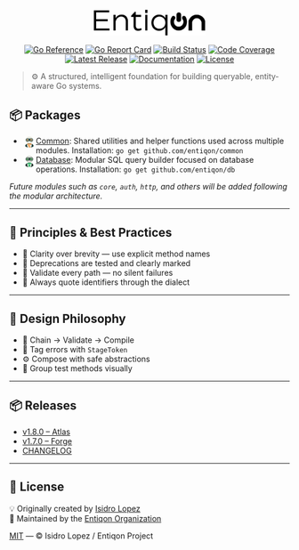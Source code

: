 <p align="center">
    <img src="https://raw.githubusercontent.com/entiqon/entiqon/main/assets/entiqon_black.png" alt="Entiqon Logo" width="200"/>
</p>

<p align="center">
  <a href="https://pkg.go.dev/github.com/entiqon/entiqon"><img src="https://pkg.go.dev/badge/github.com/entiqon/entiqon.svg" alt="Go Reference" /></a>
  <a href="https://goreportcard.com/report/github.com/entiqon/entiqon"><img src="https://goreportcard.com/badge/github.com/entiqon/entiqon" alt="Go Report Card" /></a>
  <a href="https://github.com/entiqon/entiqon/actions/workflows/ci.yml"><img src="https://github.com/entiqon/entiqon/actions/workflows/ci.yml/badge.svg" alt="Build Status" /></a>
  <a href="https://codecov.io/gh/entiqon/entiqon"><img src="https://codecov.io/gh/entiqon/entiqon/branch/main/graph/badge.svg" alt="Code Coverage" /></a>
  <a href="https://github.com/entiqon/entiqon/releases"><img src="https://img.shields.io/github/v/release/entiqon/entiqon" alt="Latest Release" /></a>
  <a href="https://entiqon.github.io/entiqon/"><img src="https://img.shields.io/badge/docs-online-blue?logo=github" alt="Documentation" /></a>
  <a href="https://github.com/entiqon/entiqon/blob/main/LICENSE"><img src="https://img.shields.io/github/license/entiqon/entiqon" alt="License" /></a>
</p>

> ⚙️ A structured, intelligent foundation for building queryable, entity-aware Go systems.

## 📦 Packages

- <a href="https://github.com/entiqon/entiqon/blob/main/common"><img src="https://github.com/entiqon/entiqon/blob/main/assets/entiqon_sharicon.png?raw=true.png" align="left" height="24" width="24"> Common</a>: Shared utilities and helper functions used across multiple modules. Installation: `go get github.com/entiqon/common`
- <a href="https://github.com/entiqon/entiqon/blob/main/db"><img src="https://github.com/entiqon/entiqon/blob/main/assets/entiqon_datacon.png?raw=true.png" align="left" height="24" width="24">Database</a>: Modular SQL query builder focused on database operations. Installation: `go get github.com/entiqon/db`

*Future modules such as `core`, `auth`, `http`, and others will be added following the modular architecture.*

---

## 📏 Principles & Best Practices

* 🧼 Clarity over brevity — use explicit method names
* 🚫 Deprecations are tested and clearly marked
* 🔐 Validate every path — no silent failures
* 🧩 Always quote identifiers through the dialect

---

## 🧩 Design Philosophy

* 📐 Chain → Validate → Compile
* 🧠 Tag errors with `StageToken`
* ⚙️ Compose with safe abstractions
* 📂 Group test methods visually

---

## 📦 Releases

- [v1.8.0 – Atlas](./releases/release-notes-v1.8.0.md)
- [v1.7.0 – Forge](./releases/release-notes-v1.7.0.md)
- [CHANGELOG](./CHANGELOG.md)

---

## 📄 License

💡 Originally created by [Isidro Lopez](https://github.com/ialopezg)  
🏢 Maintained by the [Entiqon Organization](https://github.com/entiqon)

[MIT](./LICENSE) — © Isidro Lopez / Entiqon Project

